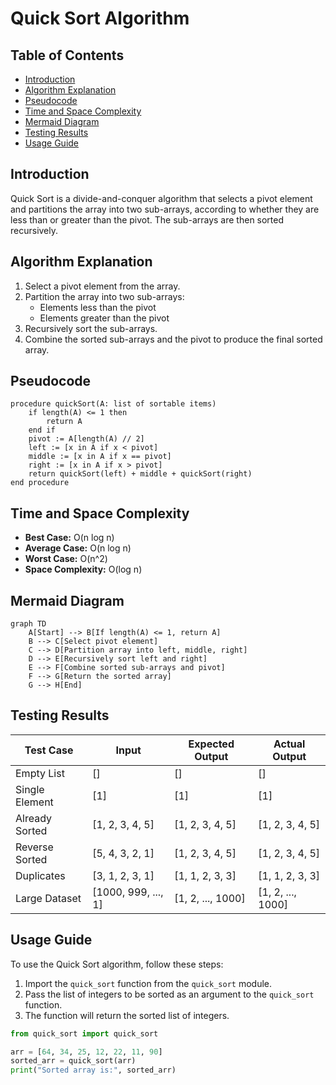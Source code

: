 # Quick Sort Algorithm

## Table of Contents

- [Introduction](#introduction)
- [Algorithm Explanation](#algorithm-explanation)
- [Pseudocode](#pseudocode)
- [Time and Space Complexity](#time-and-space-complexity)
- [Mermaid Diagram](#mermaid-diagram)
- [Testing Results](#testing-results)
- [Usage Guide](#usage-guide)

## Introduction

Quick Sort is a divide-and-conquer algorithm that selects a pivot element and partitions the array into two sub-arrays, according to whether they are less than or greater than the pivot. The sub-arrays are then sorted recursively.

## Algorithm Explanation

1. Select a pivot element from the array.
2. Partition the array into two sub-arrays:
   - Elements less than the pivot
   - Elements greater than the pivot
3. Recursively sort the sub-arrays.
4. Combine the sorted sub-arrays and the pivot to produce the final sorted array.

## Pseudocode

```
procedure quickSort(A: list of sortable items)
    if length(A) <= 1 then
        return A
    end if
    pivot := A[length(A) // 2]
    left := [x in A if x < pivot]
    middle := [x in A if x == pivot]
    right := [x in A if x > pivot]
    return quickSort(left) + middle + quickSort(right)
end procedure
```

## Time and Space Complexity

- **Best Case:** O(n log n)
- **Average Case:** O(n log n)
- **Worst Case:** O(n^2)
- **Space Complexity:** O(log n)

## Mermaid Diagram

```mermaid
graph TD
    A[Start] --> B[If length(A) <= 1, return A]
    B --> C[Select pivot element]
    C --> D[Partition array into left, middle, right]
    D --> E[Recursively sort left and right]
    E --> F[Combine sorted sub-arrays and pivot]
    F --> G[Return the sorted array]
    G --> H[End]
```

## Testing Results

| Test Case      | Input               | Expected Output   | Actual Output     |
| -------------- | ------------------- | ----------------- | ----------------- |
| Empty List     | []                  | []                | []                |
| Single Element | [1]                 | [1]               | [1]               |
| Already Sorted | [1, 2, 3, 4, 5]     | [1, 2, 3, 4, 5]   | [1, 2, 3, 4, 5]   |
| Reverse Sorted | [5, 4, 3, 2, 1]     | [1, 2, 3, 4, 5]   | [1, 2, 3, 4, 5]   |
| Duplicates     | [3, 1, 2, 3, 1]     | [1, 1, 2, 3, 3]   | [1, 1, 2, 3, 3]   |
| Large Dataset  | [1000, 999, ..., 1] | [1, 2, ..., 1000] | [1, 2, ..., 1000] |

## Usage Guide

To use the Quick Sort algorithm, follow these steps:

1. Import the `quick_sort` function from the `quick_sort` module.
2. Pass the list of integers to be sorted as an argument to the `quick_sort` function.
3. The function will return the sorted list of integers.

```python
from quick_sort import quick_sort

arr = [64, 34, 25, 12, 22, 11, 90]
sorted_arr = quick_sort(arr)
print("Sorted array is:", sorted_arr)
```
